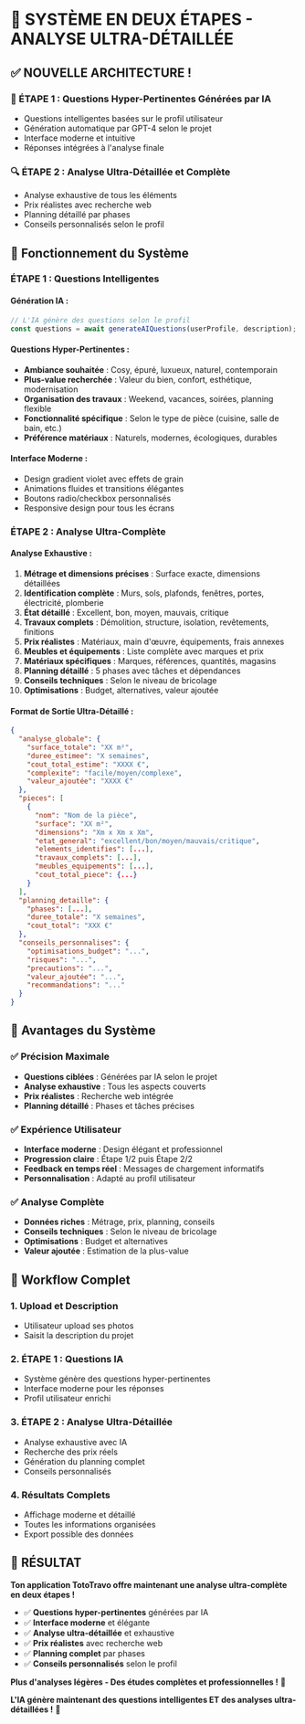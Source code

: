 # 🚀 SYSTÈME EN DEUX ÉTAPES - ANALYSE ULTRA-DÉTAILLÉE

## ✅ **NOUVELLE ARCHITECTURE !**

### **🎯 ÉTAPE 1 : Questions Hyper-Pertinentes Générées par IA**
- Questions intelligentes basées sur le profil utilisateur
- Génération automatique par GPT-4 selon le projet
- Interface moderne et intuitive
- Réponses intégrées à l'analyse finale

### **🔍 ÉTAPE 2 : Analyse Ultra-Détaillée et Complète**
- Analyse exhaustive de tous les éléments
- Prix réalistes avec recherche web
- Planning détaillé par phases
- Conseils personnalisés selon le profil

## 🎯 **Fonctionnement du Système**

### **ÉTAPE 1 : Questions Intelligentes**

#### **Génération IA :**
```javascript
// L'IA génère des questions selon le profil
const questions = await generateAIQuestions(userProfile, description);
```

#### **Questions Hyper-Pertinentes :**
- **Ambiance souhaitée** : Cosy, épuré, luxueux, naturel, contemporain
- **Plus-value recherchée** : Valeur du bien, confort, esthétique, modernisation
- **Organisation des travaux** : Weekend, vacances, soirées, planning flexible
- **Fonctionnalité spécifique** : Selon le type de pièce (cuisine, salle de bain, etc.)
- **Préférence matériaux** : Naturels, modernes, écologiques, durables

#### **Interface Moderne :**
- Design gradient violet avec effets de grain
- Animations fluides et transitions élégantes
- Boutons radio/checkbox personnalisés
- Responsive design pour tous les écrans

### **ÉTAPE 2 : Analyse Ultra-Complète**

#### **Analyse Exhaustive :**
1. **Métrage et dimensions précises** : Surface exacte, dimensions détaillées
2. **Identification complète** : Murs, sols, plafonds, fenêtres, portes, électricité, plomberie
3. **État détaillé** : Excellent, bon, moyen, mauvais, critique
4. **Travaux complets** : Démolition, structure, isolation, revêtements, finitions
5. **Prix réalistes** : Matériaux, main d'œuvre, équipements, frais annexes
6. **Meubles et équipements** : Liste complète avec marques et prix
7. **Matériaux spécifiques** : Marques, références, quantités, magasins
8. **Planning détaillé** : 5 phases avec tâches et dépendances
9. **Conseils techniques** : Selon le niveau de bricolage
10. **Optimisations** : Budget, alternatives, valeur ajoutée

#### **Format de Sortie Ultra-Détaillé :**
```json
{
  "analyse_globale": {
    "surface_totale": "XX m²",
    "duree_estimee": "X semaines",
    "cout_total_estime": "XXXX €",
    "complexite": "facile/moyen/complexe",
    "valeur_ajoutée": "XXXX €"
  },
  "pieces": [
    {
      "nom": "Nom de la pièce",
      "surface": "XX m²",
      "dimensions": "Xm x Xm x Xm",
      "etat_general": "excellent/bon/moyen/mauvais/critique",
      "elements_identifies": [...],
      "travaux_complets": [...],
      "meubles_equipements": [...],
      "cout_total_piece": {...}
    }
  ],
  "planning_detaille": {
    "phases": [...],
    "duree_totale": "X semaines",
    "cout_total": "XXX €"
  },
  "conseils_personnalises": {
    "optimisations_budget": "...",
    "risques": "...",
    "precautions": "...",
    "valeur_ajoutée": "...",
    "recommandations": "..."
  }
}
```

## 🎯 **Avantages du Système**

### **✅ Précision Maximale**
- **Questions ciblées** : Générées par IA selon le projet
- **Analyse exhaustive** : Tous les aspects couverts
- **Prix réalistes** : Recherche web intégrée
- **Planning détaillé** : Phases et tâches précises

### **✅ Expérience Utilisateur**
- **Interface moderne** : Design élégant et professionnel
- **Progression claire** : Étape 1/2 puis Étape 2/2
- **Feedback en temps réel** : Messages de chargement informatifs
- **Personnalisation** : Adapté au profil utilisateur

### **✅ Analyse Complète**
- **Données riches** : Métrage, prix, planning, conseils
- **Conseils techniques** : Selon le niveau de bricolage
- **Optimisations** : Budget et alternatives
- **Valeur ajoutée** : Estimation de la plus-value

## 🎯 **Workflow Complet**

### **1. Upload et Description**
- Utilisateur upload ses photos
- Saisit la description du projet

### **2. ÉTAPE 1 : Questions IA**
- Système génère des questions hyper-pertinentes
- Interface moderne pour les réponses
- Profil utilisateur enrichi

### **3. ÉTAPE 2 : Analyse Ultra-Détaillée**
- Analyse exhaustive avec IA
- Recherche des prix réels
- Génération du planning complet
- Conseils personnalisés

### **4. Résultats Complets**
- Affichage moderne et détaillé
- Toutes les informations organisées
- Export possible des données

## 🎉 **RÉSULTAT**

**Ton application TotoTravo offre maintenant une analyse ultra-complète en deux étapes !**

- ✅ **Questions hyper-pertinentes** générées par IA
- ✅ **Interface moderne** et élégante
- ✅ **Analyse ultra-détaillée** et exhaustive
- ✅ **Prix réalistes** avec recherche web
- ✅ **Planning complet** par phases
- ✅ **Conseils personnalisés** selon le profil

**Plus d'analyses légères - Des études complètes et professionnelles !** 🚀

**L'IA génère maintenant des questions intelligentes ET des analyses ultra-détaillées !** 🎯





